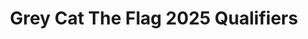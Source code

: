 ---
title: Grey Cat The Flag 2025 Qualifiers
startDate: 2025-05-31 21:00
endDate: 2025-06-01 21:00
result: 75th
highlighted: false
tags: []
members:
    - chizuchizu
    - naotiki
    - nxvzbgbfben
    - tsune
pubDate: 2025-06-01
externalUrl: https://ctfd.nusgreyhats.org/
ctfTimeUrl: https://ctftime.org/event/2765
---